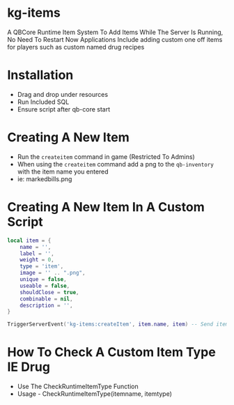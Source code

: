 # kg-items
A QBCore Runtime Item System To Add Items While The Server Is Running, No Need To Restart Now Applications Include adding custom one off items for players such as custom named drug recipes

# Installation

- Drag and drop under resources
- Run Included SQL
- Ensure script after qb-core start

 # Creating A New Item
- Run the `createitem` command in game (Restricted To Admins)
- When using the `createitem` command add a png to the `qb-inventory` with the item name you entered
- ie: markedbills.png

 # Creating A New Item In A Custom Script
```lua
local item = {
    name = '',
    label = '',
    weight = 0,
    type = 'item',
    image = '' .. ".png",
    unique = false,
    useable = false,
    shouldClose = true,
    combinable = nil,
    description = '',
}

TriggerServerEvent('kg-items:createItem', item.name, item) -- Send item to server
```

# How To Check A Custom Item Type IE Drug

- Use The CheckRuntimeItemType Function
- Usage - CheckRuntimeItemType(itemname, itemtype)
